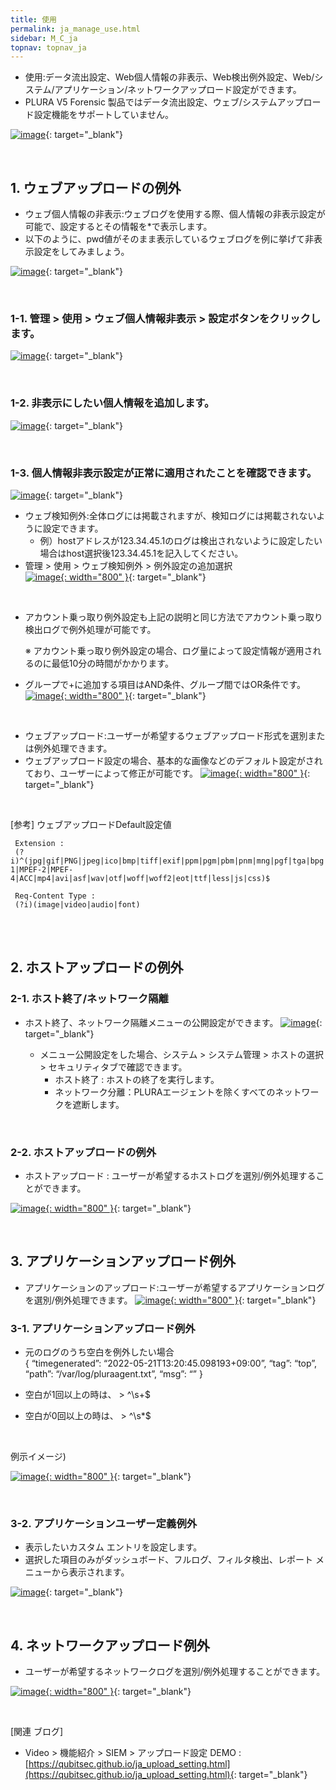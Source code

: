 ```yaml
---
title: 使用
permalink: ja_manage_use.html
sidebar: M_C_ja
topnav: topnav_ja
---
```


- 使用:データ流出設定、Web個人情報の非表示、Web検出例外設定、Web/システム/アプリケーション/ネットワークアップロード設定ができます。
- PLURA V5 Forensic 製品ではデータ流出設定、ウェブ/システムアップロード設定機能をサポートしていません。

 [![image](/docs/images/Manual/common/manage/use/ja/1.PNG)](/docs/images/Manual/common/manage/use/ja/1.PNG){: target="_blank"}

<br />

## 1. ウェブアップロードの例外
- ウェブ個人情報の非表示:ウェブログを使用する際、個人情報の非表示設定が可能で、設定するとその情報を*で表示します。
- 以下のように、pwd値がそのまま表示しているウェブログを例に挙げて非表示設定をしてみましょう。

 [![image](/docs/images/Manual/common/manage/use/ja/2.PNG)](/docs/images/Manual/common/manage/use/ja/2.PNG){: target="_blank"}

<br />

### 1-1. 管理 > 使用 > ウェブ個人情報非表示 > 設定ボタンをクリックします。
 [![image](/docs/images/Manual/common/manage/use/ja/3.PNG)](/docs/images/Manual/common/manage/use/ja/3.PNG){: target="_blank"}

<br />

### 1-2. 非表示にしたい個人情報を追加します。   
 [![image](/docs/images/Manual/common/manage/use/ja/4.PNG)](/docs/images/Manual/common/manage/use/ja/4.PNG){: target="_blank"}

<br />

### 1-3. 個人情報非表示設定が正常に適用されたことを確認できます。   
 [![image](/docs/images/Manual/common/manage/use/ja/5.PNG)](/docs/images/Manual/common/manage/use/ja/5.PNG){: target="_blank"}

- ウェブ検知例外:全体ログには掲載されますが、検知ログには掲載されないように設定できます。
   - 例）hostアドレスが123.34.45.1のログは検出されないように設定したい場合はhost選択後123.34.45.1を記入してください。
- 管理 > 使用 > ウェブ検知例外 > 例外設定の追加選択   
 [![image](/docs/images/Manual/common/manage/use/ja/6.PNG){: width="800" }](/docs/images/Manual/common/manage/use/ja/6.PNG){: target="_blank"}
 
<br />

- アカウント乗っ取り例外設定も上記の説明と同じ方法でアカウント乗っ取り検出ログで例外処理が可能です。

  ※ アカウント乗っ取り例外設定の場合、ログ量によって設定情報が適用されるのに最低10分の時間がかかります。

- グループで+に追加する項目はAND条件、グループ間ではOR条件です。   
 [![image](/docs/images/Manual/common/manage/use/ja/7.PNG){: width="800" }](/docs/images/Manual/common/manage/use/ja/7.PNG){: target="_blank"}

<br />

- ウェブアップロード:ユーザーが希望するウェブアップロード形式を選別または例外処理できます。
- ウェブアップロード設定の場合、基本的な画像などのデフォルト設定がされており、ユーザーによって修正が可能です。 
 [![image](/docs/images/Manual/common/manage/use/ja/8.PNG){: width="800" }](/docs/images/Manual/common/manage/use/ja/8.PNG){: target="_blank"}

<br />

[参考] ウェブアップロードDefault設定値   

     Extension : 
     (?i)^(jpg|gif|PNG|jpeg|ico|bmp|tiff|exif|ppm|pgm|pbm|pnm|mng|pgf|tga|bpg|cgm|svg|hevc|wmv|Xvid|VP6|VP7|VP8|VP9|MPEG-1|MPEF-2|MPEF-4|ACC|mp4|avi|asf|wav|otf|woff|woff2|eot|ttf|less|js|css)$

     Req-Content Type : 
     (?i)(image|video|audio|font)

<br />

<br />

## 2. ホストアップロードの例外

### 2-1. ホスト終了/ネットワーク隔離
- ホスト終了、ネットワーク隔離メニューの公開設定ができます。
[![image](/docs/images/Manual/common/manage/use/ja/9.PNG)](/docs/images/Manual/common/manage/use/ja/9.PNG){: target="_blank"}

  - メニュー公開設定をした場合、システム > システム管理 > ホストの選択 > セキュリティタブで確認できます。
    - ホスト終了 : ホストの終了を実行します。
    - ネットワーク分離：PLURAエージェントを除くすべてのネットワークを遮断します。

<br />

### 2-2. ホストアップロードの例外

- ホストアップロード : ユーザーが希望するホストログを選別/例外処理することができます。

 [![image](/docs/images/Manual/common/manage/use/ja/10.PNG){: width="800" }](/docs/images/Manual/common/manage/use/ja/10.PNG){: target="_blank"}
 
<br />

  


## 3. アプリケーションアップロード例外
- アプリケーションのアップロード:ユーザーが希望するアプリケーションログを選別/例外処理できます。 
 [![image](/docs/images/Manual/common/manage/use/ja/11.PNG){: width="800" }](/docs/images/Manual/common/manage/use/ja/11.PNG){: target="_blank"}

### 3-1. アプリケーションアップロード例外

- 元のログのうち空白を例外したい場合   
{ “timegenerated”: “2022-05-21T13:20:45.098193+09:00”, “tag”: “top”, “path”: “/var/log/pluraagent.txt”, “msg”: “” }

- 空白が1回以上の時は、 > ^\s+$

- 空白が0回以上の時は、 > ^\s*$

<br />

例示イメージ)

 [![image](/docs/images/Manual/common/manage/use/ja/12.PNG){: width="800" }](/docs/images/Manual/common/manage/use/ja/12.PNG){: target="_blank"}

<br />

### 3-2.  アプリケーションユーザー定義例外 
- 表示したいカスタム エントリを設定します。
- 選択した項目のみがダッシュボード、フルログ、フィルタ検出、レポート メニューから表示されます。

 [![image](/docs/images/Manual/common/manage/use/ja/13.PNG)](/docs/images/Manual/common/manage/use/ja/13.PNG){: target="_blank"}

<br />

## 4. ネットワークアップロード例外
- ユーザーが希望するネットワークログを選別/例外処理することができます。   
 
 [![image](/docs/images/Manual/common/manage/use/ja/14.PNG){: width="800" }](/docs/images/Manual/common/manage/use/ja/14.PNG){: target="_blank"}

<br />

[関連 ブログ]

- Video > 機能紹介 > SIEM > アップロード設定 DEMO : [https://qubitsec.github.io/ja_upload_setting.html](https://qubitsec.github.io/ja_upload_setting.html){: target="_blank"}